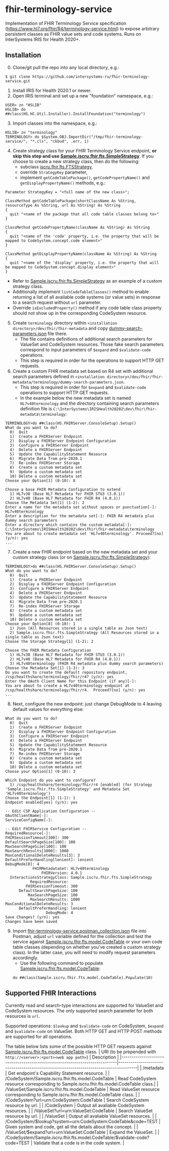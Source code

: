# fhir-terminology-service
Implementation of FHIR Terminology Service specification (https://www.hl7.org/fhir/R4/terminology-service.html) to expose arbitrary persistent classes as FHIR value sets and code systems. Runs on InterSystems IRIS for Health 2020+.

## Installation
0. Clone/git pull the repo into any local directory, e.g.:
```
$ git clone https://github.com/intersystems-ru/fhir-terminology-service.git
```
1. Install IRIS for Health 2020.1 or newer.
2. Open IRIS terminal and set up a new "foundation" namespace, e.g.:
```
USER> zn "HSLIB"
HSLIB> do ##class(HS.HC.Util.Installer).InstallFoundation("terminology")
```
3. Import classes into the namespace, e.g.:
```
HSLIB> zn "terminology"
TERMINOLOGY> do $System.OBJ.ImportDir("/tmp/fhir-terminology-service/", "*.cls", "ckbud", .err, 1)
```
4. Create strategy class for your FHIR Terminology Service endpoint, **or skip this step and use [Sample.iscru.fhir.fts.SimpleStrategy](../main/samples/cls/Sample/iscru/fhir/fts/SimpleStrategy.cls)**. If you choose to create a new strategy class, then do the following:
   * subclass [iscru.fhir.fts.FTSStrategy](../main/src/cls/iscru/fhir/fts/FTSStrategy.cls),
   * override ```StrategyKey``` parameter,
   * implement ```getCodeTablePackage()```, ```getCodePropertyName()``` and ```getDisplayPropertyName()``` methods, e.g.:
```
Parameter StrategyKey = "<full name of the new class>";

ClassMethod getCodeTablePackage(shortClassName As %String, resourceType As %String, url As %String) As %String
{
  quit "<name of the package that all code table classes belong to>"
}

ClassMethod getCodePropertyName(className As %String) As %String
{
  quit "<name of the 'code' property, i.e. the property that will be mapped to CodeSystem.concept.code element>"
}

ClassMethod getDisplayPropertyName(className As %String) As %String
{
  quit "<name of the 'display' property, i.e. the property that will be mapped to CodeSystem.concept.display element>"
}
```
* Refer to [Sample.iscru.fhir.fts.SimpleStrategy](../main/samples/cls/Sample/iscru/fhir/fts/SimpleStrategy.cls) as an example of a custom strategy class.
* Additionally implement ```listCodeTableClasses()``` method to enable returning a list of all available code systems (or value sets) in response to a search request without ```url``` parameter.
* Override ```isExcludedProperty()``` method if any code table class property should not show up in the corresponding CodeSystem resource.
5. Create ```terminology``` directory within ```<installation directory>/dev/fhir/fhir-metadata``` and copy [dummy-search-parameters.json](../main/src/fhir-search-parameters/dummy-search-parameters.json) file there.
   * The file contains definitions of additional search parameters for ValueSet and CodeSystem resources. Those fake search parameters correspond to input parameters of ```$expand``` and ```$validate-code``` operations.
   * This step is required in order for the operations to support HTTP GET requests.
6. Create a custom FHIR metadata set based on R4 set with additional search parameters defined in ```<installation directory>/dev/fhir/fhir-metadata/terminology/dummy-search-parameters.json```.
   * This step is required in order for ```$expand``` and ```$validate-code``` operations to support HTTP GET requests.
   * In the example below the new metadata set is named ```HL7v40terminology``` and the directory containing search parameters definition file is ```C:\InterSystems\IRISHealth20202\dev\fhir\fhir-metadata\terminology```:
```
TERMINOLOGY>do ##class(HS.FHIRServer.ConsoleSetup).Setup()
What do you want to do?
  0)  Quit
  1)  Create a FHIRServer Endpoint
  2)  Display a FHIRServer Endpoint Configuration
  3)  Configure a FHIRServer Endpoint
  4)  Delete a FHIRServer Endpoint
  5)  Update the CapabilityStatement Resource
  6)  Migrate Data from pre-2020.1
  7)  Re-index FHIRServer Storage
  8)  Create a custom metadata set
  9)  Update a custom metadata set
  10) Delete a custom metadata set
Choose your Option[1] (0-10): 8
 
Choose a base FHIR Metadata Configuration to extend
  1) HL7v30 (Base HL7 Metadata for FHIR STU3 (3.0.1))
  2) HL7v40 (Base HL7 Metadata for FHIR R4 (4.0.1))
Choose the Metadata Set[1] (1-2): 2
Enter a name for the metadata set without spaces or punctuation[-]: HL7v40terminology
Enter a description for the metadata set[-]: FHIR R4 metadata plus dummy search parameters
Enter a directory which contains the custom metadata[-]: C:\InterSystems\IRISHealth20202\dev\fhir\fhir-metadata\terminology
You are about to create metadata set 'HL7v40terminology'. Proceed?[no] (y/n): yes
...
```
7. Create a new FHIR endpoint based on the new metadata set and your custom strategy class (or on [Sample.iscru.fhir.fts.SimpleStrategy](../main/samples/cls/Sample/iscru/fhir/fts/SimpleStrategy.cls)):
```
TERMINOLOGY>do ##class(HS.FHIRServer.ConsoleSetup).Setup()
What do you want to do?
  0)  Quit
  1)  Create a FHIRServer Endpoint
  2)  Display a FHIRServer Endpoint Configuration
  3)  Configure a FHIRServer Endpoint
  4)  Delete a FHIRServer Endpoint
  5)  Update the CapabilityStatement Resource
  6)  Migrate Data from pre-2020.1
  7)  Re-index FHIRServer Storage
  8)  Create a custom metadata set
  9)  Update a custom metadata set
  10) Delete a custom metadata set
Choose your Option[8] (0-10): 1
  1) Json (All Resources stored in a single table as Json text)
  2) Sample.iscru.fhir.fts.SimpleStrategy (All Resources stored in a single table as Json text)
Choose the Storage Strategy[1] (1-2): 2
 
Choose the FHIR Metadata Configuration
  1) HL7v30 (Base HL7 Metadata for FHIR STU3 (3.0.1))
  2) HL7v40 (Base HL7 Metadata for FHIR R4 (4.0.1))
  3) HL7v40terminology (FHIR R4 metadata plus dummy search parameters)
Choose the Metadata Set[1] (1-3): 3
Do you want to create the default repository endpoint, /csp/healthshare/terminology/fhir/r4? (y/n): yes
Enter the OAuth Client Name for this Endpoint (if any)[-]:
You are about to create a HL7v40terminology endpoint at /csp/healthshare/terminology/fhir/r4.  Proceed?[no] (y/n): yes
...
```
8. Next, configure the new endpoint: just change DebugMode to 4 leaving default values for everything else:
```
What do you want to do?
  0)  Quit
  1)  Create a FHIRServer Endpoint
  2)  Display a FHIRServer Endpoint Configuration
  3)  Configure a FHIRServer Endpoint
  4)  Delete a FHIRServer Endpoint
  5)  Update the CapabilityStatement Resource
  6)  Migrate Data from pre-2020.1
  7)  Re-index FHIRServer Storage
  8)  Create a custom metadata set
  9)  Update a custom metadata set
  10) Delete a custom metadata set
Choose your Option[1] (0-10): 3
 
Which Endpoint do you want to configure?
  1) /csp/healthshare/terminology/fhir/r4 [enabled] (for Strategy 'Sample.iscru.fhir.fts.SimpleStrategy' and Metadata Set 'HL7v40terminology')
Choose the Endpoint[1] (1-1): 1
Endpoint enabled[yes] (y/n): yes
 
-- Edit CSP Application Configuration --
OAuthClientName[-]:
ServiceConfigName[-]:
 
-- Edit FHIRService Configuration --
RequiredResource[-]:
FHIRSessionTimeout[300]: 300
DefaultSearchPageSize[100]: 100
MaxSearchPageSize[100]: 100
MaxSearchResults[1000]: 1000
MaxConditionalDeleteResults[3]: 3
DefaultPreferHandling[lenient]: lenient
DebugMode[0]: 4
            FHIRMetadataSet: HL7v40terminology
                FHIRVersion: 4.0.1
  InteractionsStrategyClass: Sample.iscru.fhir.fts.SimpleStrategy
           RequiredResource:
         FHIRSessionTimeout: 300
      DefaultSearchPageSize: 100
          MaxSearchPageSize: 100
           MaxSearchResults: 1000
MaxConditionalDeleteResults: 3
      DefaultPreferHandling: lenient
                  DebugMode: 4
Save Changes? (y/n): yes
Changes have been saved
```
9. Import [fhir-terminology-service.postman_collection.json](../main/tests/postman/fhir-terminology-service.postman_collection.json) file into Postman, adjust ```url``` variable defined for the collection and test the service against [Sample.iscru.fhir.fts.model.CodeTable](../main/samples/cls/Sample/iscru/fhir/fts/model/CodeTable.cls) or your own code table classes (depending on whether you've created a custom strategy class). In the latter case, you will need to modify request parameters accordingly.
   * Use the following command to populate [Sample.iscru.fhir.fts.model.CodeTable](../main/samples/cls/Sample/iscru/fhir/fts/model/CodeTable.cls):
   ```
   do ##class(Sample.iscru.fhir.fts.model.CodeTable).Populate(10)
   ```

## Supported FHIR Interactions
Currently read and search-type interactions are supported for ValueSet and CodeSystem resources. The only supported search parameter for both resources is ```url```.

Supported operations: ```$lookup``` and ```$validate-code``` on CodeSystem, ```$expand``` and ```$validate-code``` on ValueSet.
Both HTTP GET and HTTP POST methods are supported for all operations.

The table below lists some of the possible HTTP GET requests against [Sample.iscru.fhir.fts.model.CodeTable](../main/samples/cls/Sample/iscru/fhir/fts/model/CodeTable.cls) class.
| URI (to be prepended with <br/>```http://<server>:<port><web app path>```) | Description                                                                           |
|----------------------------------------------------------------------------|---------------------------------------------------------------------------------------|
| /metadata                                                                  | Get endpoint's Capability Statement resource.                                         |
| /CodeSystem/Sample.iscru.fhir.fts.model.CodeTable                          | Read CodeSystem resource corresponding to Sample.iscru.fhir.fts.model.CodeTable class.|
| /ValueSet/Sample.iscru.fhir.fts.model.CodeTable                            | Read ValueSet resource corresponding to Sample.iscru.fhir.fts.model.CodeTable class.  |
| /CodeSystem?url=urn:CodeSystem:CodeTable                                   | Search CodeSystem resource by url.                                                    |
| /CodeSystem                                                                | Output all avaliable CodeSystem resources.                                            |
| /ValueSet?url=urn:ValueSet:CodeTable                                       | Search ValueSet resource by url.                                                      |
| /ValueSet                                                                  | Output all avaliable ValueSet resources.                                              |
| /CodeSystem/$lookup?system=urn:CodeSystem:CodeTable&code=TEST              | Given system and code, get all the details about the concept.                         |
| /ValueSet/$expand?url=urn:ValueSet:CodeTable                               | Expand the ValueSet.                                                                  |
| /CodeSystem/Sample.iscru.fhir.fts.model.CodeTable/$validate-code?code=TEST | Validate that a code is in the code system.                                           |
